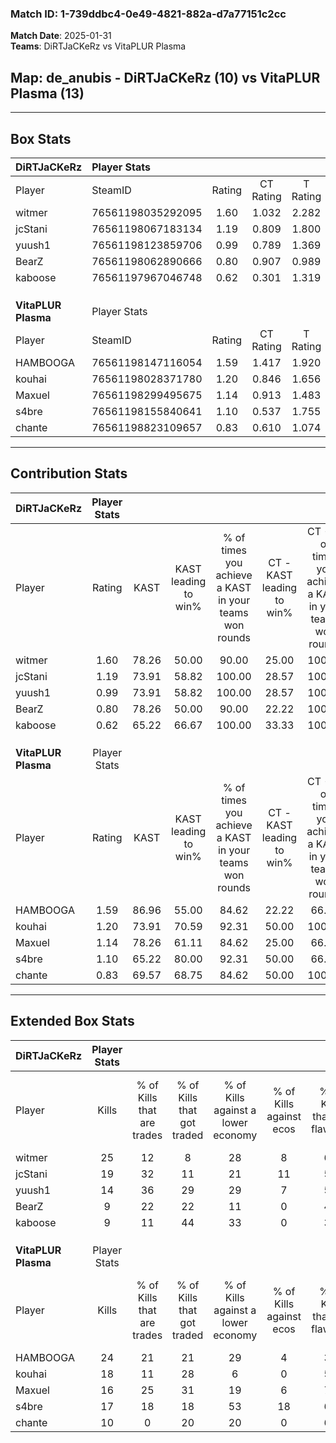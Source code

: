 ### Match ID: 1-739ddbc4-0e49-4821-882a-d7a77151c2cc  
**Match Date**: 2025-01-31  
**Teams**: DiRTJaCKeRz vs VitaPLUR Plasma  

## **Map**: de_anubis - DiRTJaCKeRz (10) vs VitaPLUR Plasma (13)  
---  

## Box Stats  

| **DiRTJaCKeRz**     | Player Stats      |        |           |          |       |       |       |         |        |      |     |
| :- | :- | :-: | :-: | :-: | :-: | :-: | :-: | :-: | :-: | :-: | :-: |
| Player              | SteamID           | Rating | CT Rating | T Rating | KAST  |  ADR  | Kills | Assists | Deaths | K/D  | HS% |
| witmer              | 76561198035292095 |  1.60  |   1.032   |  2.282   | 78.26 | 116.5 |  25   |    7    |   16   | 1.56 | 36  |
| jcStani             | 76561198067183134 |  1.19  |   0.809   |  1.800   | 73.91 | 70.1  |  19   |    5    |   16   | 1.19 | 42  |
| yuush1              | 76561198123859706 |  0.99  |   0.789   |  1.369   | 73.91 | 63.1  |  14   |    8    |   16   | 0.88 | 50  |
| BearZ               | 76561198062890666 |  0.80  |   0.907   |  0.989   | 78.26 | 60.7  |   9   |    6    |   17   | 0.53 | 33  |
| kaboose             | 76561197967046748 |  0.62  |   0.301   |  1.319   | 65.22 | 56.7  |   9   |    7    |   20   | 0.45 | 77  |
|                     |                   |        |           |          |       |       |       |         |        |      |     |
|                     |                   |        |           |          |       |       |       |         |        |      |     |
|                     |                   |        |           |          |       |       |       |         |        |      |     |
| **VitaPLUR Plasma** | Player Stats      |        |           |          |       |       |       |         |        |      |     |
| Player              | SteamID           | Rating | CT Rating | T Rating | KAST  |  ADR  | Kills | Assists | Deaths | K/D  | HS% |
| HAMBOOGA            | 76561198147116054 |  1.59  |   1.417   |  1.920   | 86.96 | 93.3  |  24   |    3    |   14   | 1.71 | 33  |
| kouhai              | 76561198028371780 |  1.20  |   0.846   |  1.656   | 73.91 | 77.3  |  18   |    5    |   15   | 1.20 | 55  |
| Maxuel              | 76561198299495675 |  1.14  |   0.913   |  1.483   | 78.26 | 84.6  |  16   |    7    |   17   | 0.94 | 68  |
| s4bre               | 76561198155840641 |  1.10  |   0.537   |  1.755   | 65.22 | 77.7  |  17   |    6    |   15   | 1.13 | 11  |
| chante              | 76561198823109657 |  0.83  |   0.610   |  1.074   | 69.57 | 65.2  |  10   |    5    |   15   | 0.67 | 60  |
---  

## Contribution Stats  

| **DiRTJaCKeRz**     | Player Stats |       |                      |                                                        |                           |                                                             |                          |                                                            |
| :- | :-: | :-: | :-: | :-: | :-: | :-: | :-: | :-: |
| Player              |    Rating    | KAST  | KAST leading to win% | % of times you achieve a KAST in your teams won rounds | CT - KAST leading to win% | CT - % of times you achieve a KAST in your teams won rounds | T - KAST leading to win% | T - % of times you achieve a KAST in your teams won rounds |
| witmer              |     1.60     | 78.26 |        50.00         |                         90.00                          |           25.00           |                           100.00                            |          70.00           |                           87.50                            |
| jcStani             |     1.19     | 73.91 |        58.82         |                         100.00                         |           28.57           |                           100.00                            |          80.00           |                           100.00                           |
| yuush1              |     0.99     | 73.91 |        58.82         |                         100.00                         |           28.57           |                           100.00                            |          80.00           |                           100.00                           |
| BearZ               |     0.80     | 78.26 |        50.00         |                         90.00                          |           22.22           |                           100.00                            |          77.78           |                           87.50                            |
| kaboose             |     0.62     | 65.22 |        66.67         |                         100.00                         |           33.33           |                           100.00                            |          88.89           |                           100.00                           |
|                     |              |       |                      |                                                        |                           |                                                             |                          |                                                            |
|                     |              |       |                      |                                                        |                           |                                                             |                          |                                                            |
|                     |              |       |                      |                                                        |                           |                                                             |                          |                                                            |
| **VitaPLUR Plasma** | Player Stats |       |                      |                                                        |                           |                                                             |                          |                                                            |
| Player              |    Rating    | KAST  | KAST leading to win% | % of times you achieve a KAST in your teams won rounds | CT - KAST leading to win% | CT - % of times you achieve a KAST in your teams won rounds | T - KAST leading to win% | T - % of times you achieve a KAST in your teams won rounds |
| HAMBOOGA            |     1.59     | 86.96 |        55.00         |                         84.62                          |           22.22           |                            66.67                            |          81.82           |                           90.00                            |
| kouhai              |     1.20     | 73.91 |        70.59         |                         92.31                          |           50.00           |                           100.00                            |          81.82           |                           90.00                            |
| Maxuel              |     1.14     | 78.26 |        61.11         |                         84.62                          |           25.00           |                            66.67                            |          90.00           |                           90.00                            |
| s4bre               |     1.10     | 65.22 |        80.00         |                         92.31                          |           50.00           |                            66.67                            |          90.91           |                           100.00                           |
| chante              |     0.83     | 69.57 |        68.75         |                         84.62                          |           50.00           |                           100.00                            |          80.00           |                           80.00                            |
---  

## Extended Box Stats  

| **DiRTJaCKeRz**     | Player Stats |                            |                            |                                    |                         |                              |                                 |        |                             |                                     |                          |                               |                            |
| :- | :-: | :-: | :-: | :-: | :-: | :-: | :-: | :-: | :-: | :-: | :-: | :-: | :-: |
| Player              |    Kills     | % of Kills that are trades | % of Kills that got traded | % of Kills against a lower economy | % of Kills against ecos | % of Kills that are flawless | % of Kills that are close duels | Deaths | % of Deaths that get traded | % of Deaths against a lower economy | % of Deaths against ecos | % of Deaths that are flawless | % of Deaths that are close |
| witmer              |      25      |             12             |             8              |                 28                 |            8            |              68              |                4                |   16   |              6              |                 13                  |            0             |              75               |             13             |
| jcStani             |      19      |             32             |             11             |                 21                 |           11            |              58              |                0                |   16   |             19              |                  6                  |            0             |              63               |             6              |
| yuush1              |      14      |             36             |             29             |                 29                 |            7            |              50              |                7                |   16   |             19              |                 19                  |            6             |              56               |             6              |
| BearZ               |      9       |             22             |             22             |                 11                 |            0            |              44              |               11                |   17   |             35              |                 12                  |            0             |              47               |             12             |
| kaboose             |      9       |             11             |             44             |                 33                 |            0            |              33              |                0                |   20   |             35              |                 15                  |            5             |              40               |             0              |
|                     |              |                            |                            |                                    |                         |                              |                                 |        |                             |                                     |                          |                               |                            |
|                     |              |                            |                            |                                    |                         |                              |                                 |        |                             |                                     |                          |                               |                            |
|                     |              |                            |                            |                                    |                         |                              |                                 |        |                             |                                     |                          |                               |                            |
| **VitaPLUR Plasma** | Player Stats |                            |                            |                                    |                         |                              |                                 |        |                             |                                     |                          |                               |                            |
| Player              |    Kills     | % of Kills that are trades | % of Kills that got traded | % of Kills against a lower economy | % of Kills against ecos | % of Kills that are flawless | % of Kills that are close duels | Deaths | % of Deaths that get traded | % of Deaths against a lower economy | % of Deaths against ecos | % of Deaths that are flawless | % of Deaths that are close |
| HAMBOOGA            |      24      |             21             |             21             |                 29                 |            4            |              38              |                8                |   14   |             29              |                 14                  |            0             |              57               |             0              |
| kouhai              |      18      |             11             |             28             |                 6                  |            0            |              50              |                6                |   15   |             20              |                 20                  |            0             |              40               |             0              |
| Maxuel              |      16      |             25             |             31             |                 19                 |            6            |              75              |                0                |   17   |             18              |                 18                  |            0             |              41               |             12             |
| s4bre               |      17      |             18             |             18             |                 53                 |           18            |              65              |               18                |   15   |             20              |                 20                  |            0             |              80               |             0              |
| chante              |      10      |             0              |             20             |                 20                 |            0            |              60              |                0                |   15   |              7              |                 27                  |            0             |              60               |             7              |
